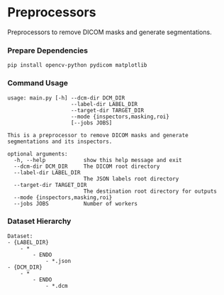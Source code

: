 # Preprocessors

Preprocessors to remove DICOM masks and generate segmentations.

### Prepare Dependencies
```
pip install opencv-python pydicom matplotlib
```

### Command Usage
```
usage: main.py [-h] --dcm-dir DCM_DIR 
                    --label-dir LABEL_DIR 
                    --target-dir TARGET_DIR 
                    --mode {inspectors,masking,roi} 
                    [--jobs JOBS]

This is a preprocessor to remove DICOM masks and generate segmentations and its inspectors.

optional arguments:
  -h, --help            show this help message and exit
  --dcm-dir DCM_DIR     The DICOM root directory
  --label-dir LABEL_DIR
                        The JSON labels root directory
  --target-dir TARGET_DIR
                        The destination root directory for outputs
  --mode {inspectors,masking,roi}
  --jobs JOBS           Number of workers
```

### Dataset Hierarchy
```
Dataset:
- {LABEL_DIR}
    - *
        - ENDO
            - *.json
- {DCM_DIR}
    - *
        - ENDO
            - *.dcm
```